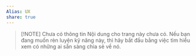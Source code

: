 ```yaml
---
Alias: UX
share: true
---
```

> [!NOTE] Chưa có thông tin
> Nội dung cho trang này chưa có. Nếu bạn đang muốn rèn luyện kỹ năng này, thì hãy bắt đầu bằng việc tìm hiểu xem có những ai sẵn sàng chia sẻ về nó.
